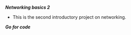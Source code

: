 ***Networking basics 2***

* This is the second introductory project on networking.

***Go for code***
